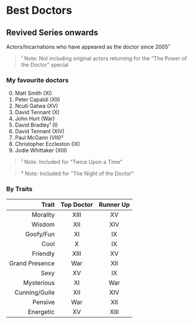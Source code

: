 # Best Doctors
## Revived Series onwards
Actors/Incarnations who have appeared as the doctor since 2005¹
> ¹ Note: Not including original actors returning for the "The Power of the Doctor" special

### My favourite doctors
0) Matt Smith (XI)
0) Peter Capaldi (XII)
0) Ncuti Gatwa (XV)
0) David Tennant (X)
0) John Hurt (War)
0) David Bradley¹ (I)
0) David Tennant (XIV)
0) Paul McGann (VIII)²
0) Christopher Eccleston (IX)
0) Jodie Whittaker (XIII)
> ¹ Note: Included for "Twice Upon a Time"

> ² Note: Included for "The Night of the Doctor"

### By Traits
Trait|Top Doctor|Runner Up
--:|:-:|:-:
Morality|XIII|XV
Wisdom|XII|XIV
Goofy/Fun|XI|IX
Cool|X|IX
Friendly|XIII|XV
Grand Presence|War|XII
Sexy|XV|IX
Mysterious|XI|War
Cunning/Guile|XII|XIV
Pensive|War|XII
Energetic|XV|XIII